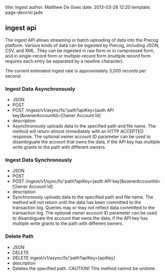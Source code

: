 title: Ingest
author: Matthew De Goes
date: 2013-03-26 12:20
template: page-devcntr.jade

## ingest api

The ingest API allows streaming or batch uploading of data into the Precog platform. Various kinds of data can be ingested by Precog, including JSON, CSV, and XML. They can be ingested in raw form or in compressed form, and in single-record form or multiple-record form (multiple record form requires each entry be separated by a newline character).

The current estimated ingest rate is approximately 3,000 records per second.

### Ingest Data Asynchronously

  * JSON
  * POST
  * POST /ingest/v1/async/fs/<span class="tool-tip-path">'path</span>?apiKey=<span class="tool-tip-apikey">[auth API key]</span>&amp;ownerAccountId=[Owner Account Id]</dd>
  * description
  * Asynchronously uploads data to the specified path and file name. The method will return almost immediately with an HTTP ACCEPTED response. The optional owner account ID parameter can be used to disambiguate the account that owns the data, if the API key has multiple write grants to the path with different owners.

### Ingest Data Synchronously

  * JSON
  * POST
  * POST /ingest/v1/sync/fs/<span class="tool-tip-path">'path</span>?apiKey=<span class="tool-tip-apikey">[auth API key]</span>&amp;ownerAccountId=[Owner Account Id]</dd>
  * description
  * Synchronously uploads data to the specified path and file name. The method will not return until the data has been committed to the transaction log. Queries may or may not reflect data committed to the transaction log. The optional owner account ID parameter can be used to disambiguate the account that owns the data, if the API key has multiple write grants to the path with different owners.

### Delete Path

  * JSON
  * DELETE
  * DELETE ingest/v1/async/fs/'path?apiKey=[apiKey]</dd>
  * description
  * Deletes the specified path. CAUTION! This method cannot be undone.